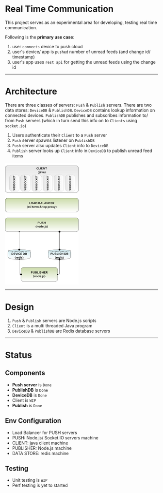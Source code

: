 Real Time Communication
=======================
This project serves as an experimental area for developing, testing real time communication.

Following is the **primary use case**:

1. user `connects` device to push cloud
1. user's device/ app is `pushed` number of unread feeds (and change id/ timestamp)
1. user's app uses `rest api` for getting the unread feeds using the change id

----
Architecture
============
There are three classes of servers: `Push` & `Publish` servers. There are two data stores: `DeviceDB` & `PublishDB`. `DeviceDB` contains lookup information on connected devices. `PublishDB` publishes and subscribes information to/ from `Push` servers (which in turn send this info on to `Clients` using `socket.io`)

1. Users authenticate their `Client` to a `Push` server
1. `Push` server spawns listener on `PublishDB`
1. `Push` server also updates `Client` info to `DeviceDB`
1. `Publish` server looks up `Client` info in `DeviceDB` to publish unread feed items

<img src="https://github.com/srohatgi/rt/raw/master/push_eval_test.png" alt="Logical Architecture" width="242" height="400" />

----
Design
======

1. `Push` & `Publish` servers are Node.js scripts
1. `Client` is a multi threaded Java program
1. `DeviceDB` & `PublishDB` are Redis database servers

----
Status
======

Components
----------
* **Push server** is `Done`
* **PublishDB** is `Done`
* **DeviceDB** is `Done`
* Client is `WIP`
* **Publish** is `Done`

Env Configuration
-----------------
* Load Balancer for PUSH servers
* PUSH: Node.js/ Socket.IO servers machine
* CLIENT: java client machine
* PUBLISHER: Node.js machine
* DATA STORE: redis machine

Testing
-------
* Unit testing is `WIP`
* Perf testing is yet to started 